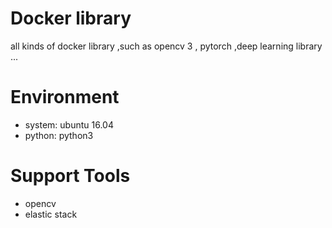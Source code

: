 # Docker library
all kinds of docker library ,such as opencv 3 , pytorch ,deep learning library ...


# Environment
* system: ubuntu 16.04
* python: python3


# Support Tools
* opencv
* elastic stack